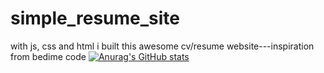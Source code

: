 # simple_resume_site
with js, css and html i built this awesome cv/resume website---inspiration from bedime code
[![Anurag's GitHub stats](https://github-readme-stats.vercel.app/api?username=XtremeArt-KC)](https://github.com/anuraghazra/github-readme-stats)
